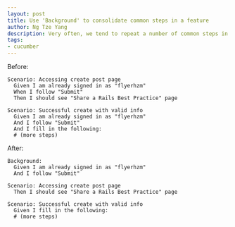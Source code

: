 ```yaml
---
layout: post
title: Use 'Background' to consolidate common steps in a feature
author: Ng Tze Yang
description: Very often, we tend to repeat a number of common steps in all scenarios within a feature, to dry things up, as well as improve readability (helping reader to better focus the intent of each scenario), we can use 'Background'.
tags:
- cucumber
---
```

Before:

    Scenario: Accessing create post page
      Given I am already signed in as "flyerhzm"
      When I follow "Submit"
      Then I should see "Share a Rails Best Practice" page

    Scenario: Successful create with valid info
      Given I am already signed in as "flyerhzm"
      And I follow "Submit"
      And I fill in the following:
      # (more steps)

After:

    Background:
      Given I am already signed in as "flyerhzm"
      And I follow "Submit"

    Scenario: Accessing create post page
      Then I should see "Share a Rails Best Practice" page

    Scenario: Successful create with valid info
      Given I fill in the following:
      # (more steps)


